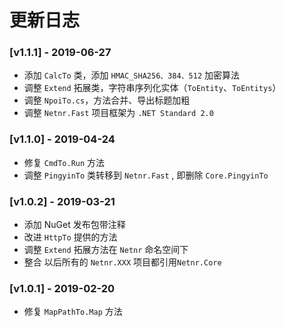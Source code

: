 # 更新日志

### [v1.1.1] - 2019-06-27
- 添加 `CalcTo` 类，添加 `HMAC_SHA256、384、512` 加密算法
- 调整 `Extend` 拓展类，字符串序列化实体（`ToEntity`、`ToEntitys`）
- 调整 `NpoiTo.cs`，方法合并、导出标题加粗
- 调整 `Netnr.Fast` 项目框架为 `.NET Standard 2.0`

### [v1.1.0] - 2019-04-24
- 修复 `CmdTo.Run` 方法
- 调整 `PingyinTo` 类转移到 `Netnr.Fast` , 即删除 `Core.PingyinTo`

### [v1.0.2] - 2019-03-21
- 添加 NuGet 发布包带注释
- 改进 `HttpTo` 提供的方法
- 调整 `Extend` 拓展方法在 `Netnr` 命名空间下
- 整合 以后所有的 `Netnr.XXX` 项目都引用`Netnr.Core`

### [v1.0.1] - 2019-02-20
- 修复 `MapPathTo.Map` 方法
